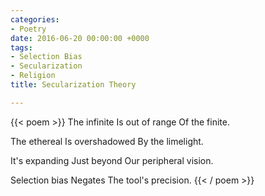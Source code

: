 ```yaml
---
categories:
- Poetry
date: 2016-06-20 00:00:00 +0000
tags:
- Selection Bias
- Secularization
- Religion
title: Secularization Theory

---
```

{{< poem >}}
The infinite
Is out of range
Of the finite.

The ethereal
Is overshadowed
By the limelight.

It's expanding
Just beyond
Our peripheral vision.

Selection bias
Negates
The tool's precision.
{{< / poem >}}